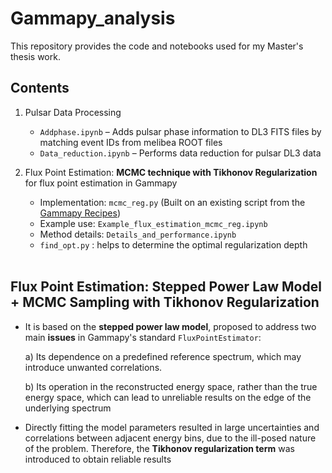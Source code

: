 # Gammapy_analysis

This repository provides the code and notebooks used for my Master's thesis work. 

## Contents

1. Pulsar Data Processing
    - `Addphase.ipynb` – Adds pulsar phase information to DL3 FITS files by matching event IDs from melibea ROOT files  
    - `Data_reduction.ipynb` – Performs data reduction for pulsar DL3 data

2. Flux Point Estimation: **MCMC technique with Tikhonov Regularization** for flux point estimation in Gammapy  
    - Implementation: `mcmc_reg.py`  (Built on an existing script from the [Gammapy Recipes](https://gammapy.github.io/gammapy-recipes/_build/html/notebooks/mcmc-sampling-emcee/mcmc_sampling.html))
    - Example use: `Example_flux_estimation_mcmc_reg.ipynb`  
    - Method details: `Details_and_performance.ipynb`  
    - `find_opt.py` : helps to determine the optimal regularization depth  
&nbsp;

## Flux Point Estimation: Stepped Power Law Model + MCMC Sampling with Tikhonov Regularization

- It is based on the **stepped power law model**, proposed to address two main **issues** in Gammapy's standard `FluxPointEstimator`:  &nbsp;
  
  a) Its dependence on a predefined reference spectrum, which may introduce unwanted correlations.
  
  b) Its operation in the reconstructed energy space, rather than the true energy space, which can lead to
unreliable results on the edge of the underlying spectrum

- Directly fitting the model parameters resulted in large uncertainties and correlations between adjacent energy bins, due to the ill-posed nature of the problem. Therefore, the **Tikhonov regularization term** was introduced to obtain reliable results
